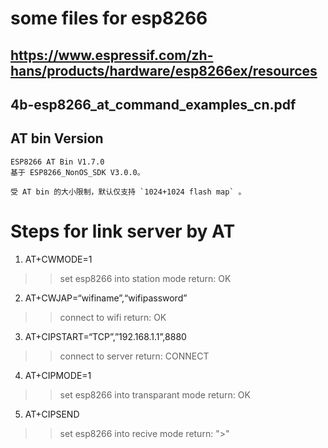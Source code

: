 # some files for esp8266

## https://www.espressif.com/zh-hans/products/hardware/esp8266ex/resources

## 4b-esp8266_at_command_examples_cn.pdf

## AT bin Version
```
ESP8266 AT Bin V1.7.0
基于 ESP8266_NonOS_SDK V3.0.0。

受 AT bin 的大小限制，默认仅支持 `1024+1024 flash map` 。
```

# Steps for link server by AT
1. AT+CWMODE=1
>> set esp8266 into station mode
> return:
>> OK
2. AT+CWJAP=“wifiname”,“wifipassword”
>> connect to wifi
> return:
>> OK
3. AT+CIPSTART=“TCP”,”192.168.1.1”,8880
>> connect to server
> return:
>> CONNECT

4. AT+CIPMODE=1
>> set esp8266 into transparant mode
> return:
>> OK
      
5. AT+CIPSEND
>> set esp8266 into recive mode
> return:
>> ">"
